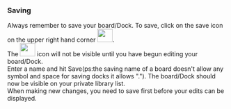 ### Saving
Always remember to save your board/Dock. To save, click on the save icon on the upper right hand corner <img src="https://i.imgur.com/TJUZUG1.png" width=35 height=30>. <br>
The <img src="https://i.imgur.com/TJUZUG1.png" width=35 height=30> icon will not be visible until you have begun editing your board/Dock. <br>
Enter a name and hit Save(ps:the saving name of a board doesn't allow any symbol and space for saving docks it allows "."). The board/Dock should now be visible on your private library list. <br>
When making new changes, you need to save first before your edits can be displayed.
